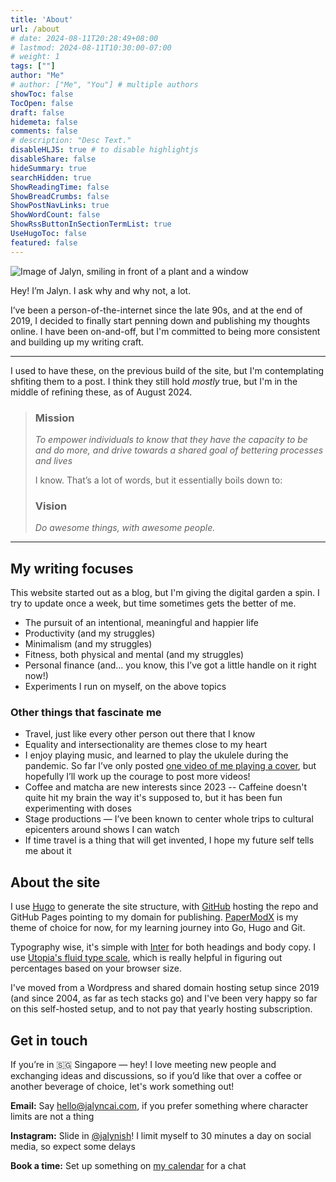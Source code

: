 ```yaml
---
title: 'About'
url: /about
# date: 2024-08-11T20:28:49+08:00
# lastmod: 2024-08-11T10:30:00-07:00
# weight: 1
tags: [""]
author: "Me"
# author: ["Me", "You"] # multiple authors
showToc: false
TocOpen: false
draft: false
hidemeta: false
comments: false
# description: "Desc Text."
disableHLJS: true # to disable highlightjs
disableShare: false
hideSummary: true
searchHidden: true
ShowReadingTime: false
ShowBreadCrumbs: false
ShowPostNavLinks: true
ShowWordCount: false
ShowRssButtonInSectionTermList: true
UseHugoToc: false
featured: false
---
```


![Image of Jalyn, smiling in front of a plant and a window](/images/jalyn.jpg)

Hey! I’m Jalyn. I ask why and why not, a lot. 

I’ve been a person-of-the-internet since the late 90s, and at the end of 2019, I decided to finally start penning down and publishing my thoughts online. I have been on-and-off, but I'm committed to being more consistent and building up my writing craft.

*** 
I used to have these, on the previous build of the site, but I'm contemplating shfiting them to a post. I think they still hold *mostly* true, but I'm in the middle of refining these, as of August 2024.

> ### Mission
> *To empower individuals to know that they have the capacity to be and do more, and drive towards a shared goal of bettering processes and lives*
>
> I know. That’s a lot of words, but it essentially boils down to:
> ### Vision
> *Do awesome things, with awesome people.*
>

***

## My writing focuses
This website started out as a blog, but I'm giving the digital garden a spin. I try to update once a week, but time sometimes gets the better of me.

- The pursuit of an intentional, meaningful and happier life
- Productivity (and my struggles)
- Minimalism (and my struggles)
- Fitness, both physical and mental (and my struggles)
- Personal finance (and… you know, this I’ve got a little handle on it right now!)
- Experiments I run on myself, on the above topics

### Other things that fascinate me

- Travel, just like every other person out there that I know
- Equality and intersectionality are themes close to my heart
- I enjoy playing music, and learned to play the ukulele during the pandemic. So far I’ve only posted [one video of me playing a cover](https://web.archive.org/web/20240415025312/https://www.instagram.com/p/CB8dS2UHwDx/), but hopefully I’ll work up the courage to post more videos!
- Coffee and matcha are new interests since 2023 -- Caffeine doesn't quite hit my brain the way it's supposed to, but it has been fun experimenting with doses
- Stage productions — I’ve been known to center whole trips to cultural epicenters around shows I can watch
- If time travel is a thing that will get invented, I hope my future self tells me about it

## About the site
I use [Hugo](https://gohugo.io/) to generate the site structure, with [GitHub](https://github.com/jalyn/jalyn.co) hosting the repo and GitHub Pages pointing to my domain for publishing. [PaperModX](https://github.com/reorx/hugo-PaperModX) is my theme of choice for now, for my learning journey into Go, Hugo and Git. 

Typography wise, it's simple with [Inter](https://fonts.google.com/specimen/Inter) for both headings and body copy. I use [Utopia's fluid type scale](https://utopia.fyi/type/calculator/?c=320,14,1.125,1240,16,1.2,5,2,&s=0.75|0.5|0.25,1.5|2|3|4|6,s-l&g=s,l,xl,12), which is really helpful in figuring out percentages based on your browser size. 

I've moved from a Wordpress and shared domain hosting setup since 2019 (and since 2004, as far as tech stacks go) and I've been very happy so far on this self-hosted setup, and to not pay that yearly hosting subscription.  

## Get in touch

If you’re in 🇸🇬 Singapore — hey! I love meeting new people and exchanging ideas and discussions, so if you’d like that over a coffee or another beverage of choice, let's work something out!

**Email:** Say [hello@jalyncai.com](mailto:jalyncai@gmail.com), if you prefer something where character limits are not a thing

**Instagram:** Slide in [@jalynish](https://www.instagram.com/jalynish)! I limit myself to 30 minutes a day on social media, so expect some delays

**Book a time:** Set up something on [my calendar](https://calendar.app.google/8TwR5GiXagiS8tws7) for a chat
